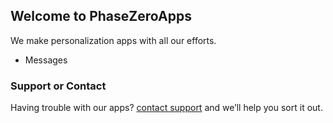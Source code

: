 ## Welcome to PhaseZeroApps

We make personalization apps with all our efforts.

* Messages


### Support or Contact

Having trouble with our apps? [contact support](coppera72@gmail.com) and we’ll help you sort it out.
